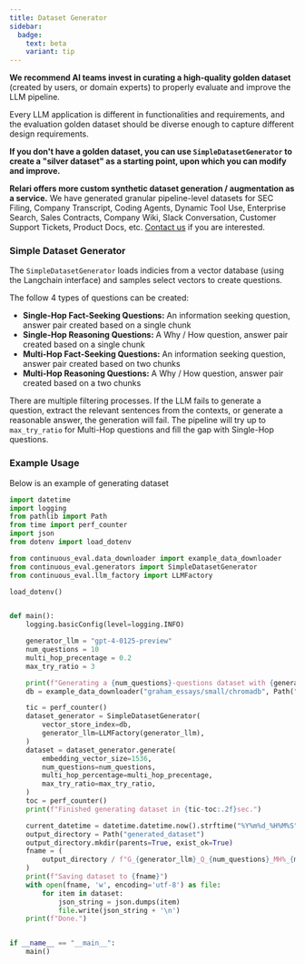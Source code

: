 ```yaml
---
title: Dataset Generator
sidebar:
  badge:
    text: beta
    variant: tip
---
```


**We recommend AI teams invest in curating a high-quality golden dataset** (created by users, or domain experts) to properly evaluate and improve the LLM pipeline.

Every LLM application is different in functionalities and requirements, and the evaluation golden dataset should be diverse enough to capture different design requirements.

**If you don't have a golden dataset, you can use `SimpleDatasetGenerator` to create a "silver dataset" as a starting point, upon which you can modify and improve.**

**Relari offers more custom synthetic dataset generation / augmentation as a service.** We have generated granular pipeline-level datasets for SEC Filing, Company Transcript, Coding Agents, Dynamic Tool Use, Enterprise Search, Sales Contracts, Company Wiki, Slack Conversation, Customer Support Tickets, Product Docs, etc. [Contact us](mailto:founders@relari.ai) if you are interested.


### Simple Dataset Generator

The `SimpleDatasetGenerator` loads indicies from a vector database (using the Langchain interface) and samples select vectors to create questions.

The follow 4 types of questions can be created:

-   **Single-Hop Fact-Seeking Questions:** An information seeking question, answer pair created based on a single chunk
-   **Single-Hop Reasoning Questions:** A Why / How question, answer pair created based on a single chunk
-   **Multi-Hop Fact-Seeking Questions:** An information seeking question, answer pair created based on two chunks
-   **Multi-Hop Reasoning Questions:** A Why / How question, answer pair created based on a two chunks

There are multiple filtering processes. If the LLM fails to generate a question, extract the relevant sentences from the contexts, or generate a reasonable answer, the generation will fail. The pipeline will try up to `max_try_ratio` for Multi-Hop questions and fill the gap with Single-Hop questions.

### Example Usage

Below is an example of generating dataset

```python
import datetime
import logging
from pathlib import Path
from time import perf_counter
import json
from dotenv import load_dotenv

from continuous_eval.data_downloader import example_data_downloader
from continuous_eval.generators import SimpleDatasetGenerator
from continuous_eval.llm_factory import LLMFactory

load_dotenv()


def main():
    logging.basicConfig(level=logging.INFO)

    generator_llm = "gpt-4-0125-preview"
    num_questions = 10
    multi_hop_precentage = 0.2
    max_try_ratio = 3

    print(f"Generating a {num_questions}-questions dataset with {generator_llm}...")
    db = example_data_downloader("graham_essays/small/chromadb", Path("temp"), force_download=False)

    tic = perf_counter()
    dataset_generator = SimpleDatasetGenerator(
        vector_store_index=db,
        generator_llm=LLMFactory(generator_llm),
    )
    dataset = dataset_generator.generate(
        embedding_vector_size=1536,
        num_questions=num_questions,
        multi_hop_percentage=multi_hop_precentage,
        max_try_ratio=max_try_ratio,
    )
    toc = perf_counter()
    print(f"Finished generating dataset in {tic-toc:.2f}sec.")

    current_datetime = datetime.datetime.now().strftime("%Y%m%d_%H%M%S")
    output_directory = Path("generated_dataset")
    output_directory.mkdir(parents=True, exist_ok=True)
    fname = (
        output_directory / f"G_{generator_llm}_Q_{num_questions}_MH%_{multi_hop_precentage}_{current_datetime}.jsonl"
    )
    print(f"Saving dataset to {fname}")
    with open(fname, 'w', encoding='utf-8') as file:
        for item in dataset:
            json_string = json.dumps(item)
            file.write(json_string + '\n')
    print(f"Done.")


if __name__ == "__main__":
    main()
```
